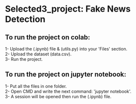 # Selected3_project: Fake News Detection

To run the project on colab:
----------------------------

1- Upload the (.ipynb) file & (utils.py) into your 'Files' section.<br />
2- Upload the dataset (data.csv).<br />
3- Run the project.

To run the project on jupyter notebook:
---------------------------------------

1- Put all the files in one folder.<br />
2- Open CMD and write the next command: 'jupyter notebook'.<br />
3- A session will be opened then run the (.ipynb) file.

